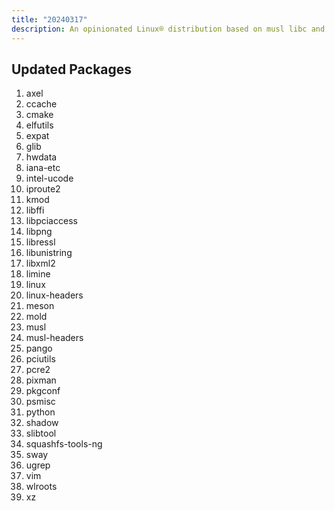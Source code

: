 ```yaml
---
title: "20240317"
description: An opinionated Linux® distribution based on musl libc and toybox
---
```


## Updated Packages
1. axel
2. ccache
3. cmake
4. elfutils
5. expat
6. glib
7. hwdata
8. iana-etc
9. intel-ucode
10. iproute2
11. kmod
12. libffi
13. libpciaccess
14. libpng
15. libressl
16. libunistring
17. libxml2
18. limine
19. linux
20. linux-headers
21. meson
22. mold
23. musl
24. musl-headers
25. pango
26. pciutils
27. pcre2
28. pixman
29. pkgconf
30. psmisc
31. python
32. shadow
33. slibtool
34. squashfs-tools-ng
35. sway
36. ugrep
37. vim
38. wlroots
39. xz

